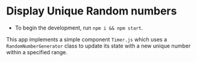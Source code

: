 # Display Unique Random numbers

- To begin the development, run `npm i && npm start`.

This app implements a simple component `Timer.js` which uses a `RandomNumberGenerator` class to update its state with a new unique number within a specified range.
